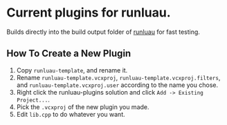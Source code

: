 # Current plugins for runluau.
Builds directly into the build output folder of [runluau](https://github.com/plusgiant5/runluau) for fast testing.

## How To Create a New Plugin
1. Copy `runluau-template`, and rename it.
2. Rename `runluau-template.vcxproj`, `runluau-template.vcxproj.filters`, and `runluau-template.vcxproj.user` according to the name you chose.
3. Right click the runluau-plugins solution and click `Add -> Existing Project...`.
4. Pick the `.vcxproj` of the new plugin you made.
5. Edit `lib.cpp` to do whatever you want.
